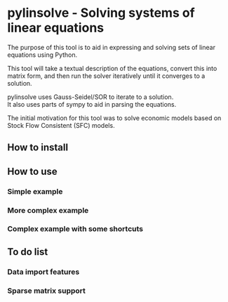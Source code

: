 # pylinsolve - Solving systems of linear equations
The purpose of this tool is to aid in expressing and solving
sets of linear equations using Python.

This tool will take a textual description of the equations,
convert this into matrix form, and then run the solver
iteratively until it converges to a solution.

pylinsolve uses Gauss-Seidel/SOR to iterate to a solution.  
It also uses parts of sympy to aid in parsing the equations.

The initial motivation for this tool was to solve economic
models based on Stock Flow Consistent (SFC) models.

## How to install

## How to use
### Simple example
### More complex example
### Complex example with some shortcuts

## To do list
### Data import features
### Sparse matrix support



